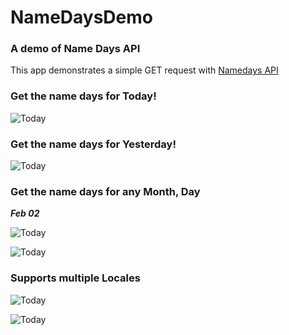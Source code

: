 # NameDaysDemo
### A demo of Name Days API
This app demonstrates a simple GET request with [Namedays API ](https://api.abalin.net)

### Get the name days for Today!

![Today](images/Screenshot_20180507-042054_small.png)

### Get the name days for Yesterday!

![Today](images/Screenshot_20180507-042101_small.png)

### Get the name days for any Month, Day
**_Feb 02_**

![Today](images/Screenshot_20180507-042152_small.png)

![Today](images/Screenshot_20180507-042210_small.png)

### Supports multiple Locales

![Today](images/Screenshot_20180507-042258_small.png)

![Today](images/Screenshot_20180507-042305_small.png)
